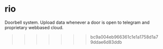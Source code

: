 # rio
Doorbell  system. Upload data whenever a door is open to telegram and proprietary webbased cloud.
>>>>>>> bc9a004eb966361c1e1a1758d1a79ddae6d83ddb
